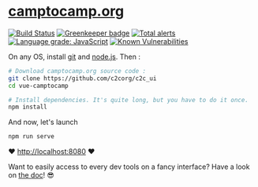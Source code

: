 # [camptocamp.org](https://www.camptocamp.org)

[![Build Status](https://travis-ci.com/c2corg/c2c_ui.svg?branch=master)](https://travis-ci.com/c2corg/c2c_ui) [![Greenkeeper badge](https://badges.greenkeeper.io/c2corg/c2c_ui.svg)](https://greenkeeper.io/) [![Total alerts](https://img.shields.io/lgtm/alerts/g/c2corg/c2c_ui.svg?logo=lgtm&logoWidth=18)](https://lgtm.com/projects/g/c2corg/c2c_ui/alerts/) [![Language grade: JavaScript](https://img.shields.io/lgtm/grade/javascript/g/c2corg/c2c_ui.svg?logo=lgtm&logoWidth=18)](https://lgtm.com/projects/g/c2corg/c2c_ui/context:javascript) [![Known Vulnerabilities](https://snyk.io/test/github/c2corg/c2c_ui/badge.svg)](https://snyk.io/test/github/c2corg/c2c_ui)

On any OS, install [git](https://git-scm.com/) and [node.js](https://nodejs.org/en/). Then :

```bash
# Download camptocamp.org source code :
git clone https://github.com/c2corg/c2c_ui
cd vue-camptocamp

# Install dependencies. It's quite long, but you have to do it once.
npm install
```

And now, let's launch

```bash
npm run serve
```

:heart: [http://localhost:8080](http://localhost:8080) :heart:

Want to easily access to every dev tools on a fancy interface? Have a look on [the doc](https://github.com/c2corg/c2c_ui/blob/master/docs/development-environment.md)! :sunglasses:
